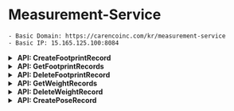 # Measurement-Service

    - Basic Domain: https://carencoinc.com/kr/measurement-service
    - Basic IP: 15.165.125.100:8084


<!-- api-1-start -->
<details markdown="1">
<summary><strong>&nbsp;API: CreateFootprintRecord</strong></summary>



## Basic Information

| Method | URL              |
|--------|------------------|
| POST   | `/v1/footprints` |

### Request

#### Parameters(@RequestParam)

| Name        | Type     | Description                                  | Required | Remarks                                                               |
|-------------|----------|----------------------------------------------|----------|-----------------------------------------------------------------------|
| `version`   | String   | API version information (format: YYYY-MM-DD) | No       | If not provided, the latest API version will be used automatically.   |

#### Parameters(@RequestBody)
| Name                  | Type          | Description                                               | Required | Remarks |
|-----------------------|---------------|-----------------------------------------------------------|----------|---------|
| `userId`              | String        | User Unique identifier                                    | Yes      |         |
| `measuredDateTime`    | LocalDateTime | Measurement date and time                                 | Yes      |         |
| `rawData`             | String        | Measured raw data                                         | Yes      |         |
| `firstClassType`      | Double        | The first-ranked plantar pressure class type              | Yes      |         |
| `firstAccuracy`       | Double        | The accuracy (similarity) of the first-ranked class type  | Yes      |         |
| `secondaryClassType`  | Double        | The second-ranked plantar pressure class type             | Yes      |         |
| `secondaryAccuracy`   | Double        | The accuracy (similarity) of the second-ranked class type | Yes      |         |
| `thirdClassType`      | Double        | The third-ranked plantar pressure class type              | Yes      |         |
| `thirdAccuracy`       | Double        | The accuracy (similarity) of the third-ranked class type  | Yes      |         |
| `leftFootLength`      | Double        | Length of the left foot (in millimeters)                  | Yes      |         |
| `leftFootWidth`       | Double        | Width of the left foot (in millimeters)                   | Yes      |         |
| `rightFootLength`     | Double        | Length of the right foot (in millimeters)                 | Yes      |         |
| `rightFootWidth`      | Double        | Width of the right foot (in millimeters)                  | Yes      |         |
| `userId`              | String        | URL of the saved plantar pressure image                   | Yes      |         |
| `firstClassType`      | Double        | The user's weight (in kilograms)                          | Yes      |         |


### Response

#### Body

| Name                      | Type          | Description                                                                      |
|---------------------------|---------------|----------------------------------------------------------------------------------|
| `message`                 | String        | The result message of the API call (e.g., plantar pressure measurement complete) |
| `data`                    | Object        | Contains data related to the user's plantar pressure                             |
| `data.id`                 | UUID          | Unique identifier (ID) for the plantar pressure record                           |
| `data.userId`             | String        | ID of the user who requested the measurement                                     |
| `data.measuredDateTime`   | LocalDateTime | The date and time when the plantar pressure measurement was taken                |
| `data.firstClassType`     | Double        | The first-ranked plantar pressure class type                                     |
| `data.firstAccuracy`      | Double        | The accuracy (similarity) of the first-ranked class type                         |
| `data.secondaryClassType` | Double        | The second-ranked plantar pressure class type                                    |
| `data.secondaryAccuracy`  | Double        | The accuracy (similarity) of the second-ranked class type                        |
| `data.thirdClassType`     | Double        | The third-ranked plantar pressure class type                                     |
| `data.thirdAccuracy`      | Double        | The accuracy (similarity) of the third-ranked class type                         |
| `data.leftFootLength`     | Double        | Length of the left foot (in millimeters)                                         |
| `data.leftFootWidth`      | Double        | Width of the left foot (in millimeters)                                          |
| `data.rightFootLength`    | Double        | Length of the right foot (in millimeters)                                        |
| `data.rightFootWidth`     | Double        | Width of the right foot (in millimeters)                                         |
| `data.footprintImageUrl`  | String        | URL of the saved plantar pressure image                                          |
| `data.weight`             | Double        | The user's weight (in kilograms)                                                 |

<details markdown=>
  <summary><strong>Example</strong></summary>

## Request

### Postman 요청

아래 버튼을 클릭하면 `Postman`에서 API 요청을 실행할 수 있습니다.

[![Run in Postman](https://run.pstmn.io/button.svg)](https://carenco.postman.co/workspace/Care%26CO~7c4d2551-cc9d-413f-b156-4c350b99eb32/request/27911837-2e1ffee0-55b5-4be5-89d5-a181a8ae21b6?action=share&creator=32584424&ctx=documentation)

```bash
  curl POST 'https://carencoinc.com/kr/measurement-service/v1/footprints/{userId}?timestamp=&rawData='
```

## Response

<details>
<summary><strong>200 OK</strong></summary>

###### Body

```json
{
  "message": "Plantar pressure measurement complete",
  "data": {
    "id": "",
    "userId": "",
    "measuredDateTime": "YYYY-MM-DDThh:mm:ss",
    "firstClassType": 0.0,
    "firstAccuracy": 0.0,
    "secondaryClassType": 0.0,
    "secondaryAccuracy": 0.0,
    "thirdClassType": 0.0,
    "thirdAccuracy": 0.0,
    "leftFootLength": 0.0,
    "leftFootWidth": 0.0,
    "rightFootLength": 0.0,
    "rightFootWidth": 0.0,
    "footprintImageUrl": "",
    "weight": 0.0
  }
}
```

</details>

<details>
<summary><strong>400 BadRequest</strong></summary>

###### Body

```json
{
  "message": "Invalid request parameters",
  "error": "Error detail message"
}
```
</details>

<details>
<summary><strong>500 InternalServerError</strong></summary>

###### Body

```json
{
  "message": "Error creating footprint record",
  "error": "Error detail message"
}
```

</details>

</details>

---

</details>
<!-- api-1-end -->


<!-- api-2-start -->
<details markdown="1">
<summary><strong>&nbsp;API: GetFootprintRecords</strong></summary>


## Basic Information

| Method | URL                       |
|--------|---------------------------|
| GET    | `/v1/footprints/{userId}` |

### Request

#### Parameters(@PathVariable)

| Name     | Type   | Description            | Required | Remarks |
|----------|--------|------------------------|----------|---------|
| `userId` | String | User Unique identifier | Yes      |         |

#### Parameters(@RequestParam)

| Name   | Type          | Description                                  | Required | Remarks |
|--------|---------------|----------------------------------------------|----------|---------|
| `from` | LocalDateTime | Query start date and time                    | No       |         |
| `to`   | LocalDateTime | Query end date and time                      | No       |         |
| `size` | int           | Number of records to retrieve                | No       |         |
| `page` | int           | Page number of the queried data              | No       |         |
| `sort` | String        | Sorting method (e.g., measuredDateTime, desc) | No       |         |

> ### Additional Query Logic for `GetFootprintRecords`
> The `findByUserIdAndDateTimeRange` method includes logic to filter records based on various conditions. Below are the details:
>
> #### Query Conditions
>
> 1. **Both `from` and `to` parameters are provided:**
     >     - Filters records where the measurement timestamp (`measuredDateTime`) is between `fromDateTime` and `toDateTime` (inclusive).
>     - Repository method: `findByUserIdAndMeasuredDateTimeBetween`.
>
> 2. **Only `from` parameter is provided:**
     >     - Filters records where the measurement timestamp (`measuredDateTime`) is after `fromDateTime`.
>     - Repository method: `findByUserIdAndMeasuredDateTimeAfter`.
>
> 3. **Only `to` parameter is provided:**
     >     - Filters records where the measurement timestamp (`measuredDateTime`) is before `toDateTime`.
>     - Repository method: `findByUserIdAndMeasuredDateTimeBefore`.
>
> 4. **Neither `from` nor `to` parameters are provided:**
     >     - Returns all records for the given user, without date filtering.
>     - Repository method: `findByUserId`.
>
> #### Pagination and Sorting
>
> - **Pagination:**
    >     - The `page` and `size` parameters determine the pagination behavior.
>     - These are passed into the `PageRequest` object to fetch the corresponding page of records.
>
> - **Sorting:**
    >     - The `sort` parameter defines the sorting behavior. It should follow the format: `field,direction`.
            >         - `field`: The name of the field to sort by (e.g., `measuredDateTime`).
>         - `direction`: Sorting direction (`asc` for ascending, `desc` for descending). Defaults to ascending if omitted.
>     - Example values:
        >         - `measuredDateTime,desc`: Sort by `measuredDateTime` in descending order.
>         - `weight,asc`: Sort by `weight` in ascending order.
>     - **Error Handling:**
        >         - If the `sort` parameter is invalid, an `IllegalArgumentException` is thrown with a message explaining the expected format.
>
> #### Example Query Scenarios
>
> 1. **Retrieve all records for a user within a specific date range, sorted by timestamp in descending order:**
     >     - Parameters: `from=2025-01-01T00:00:00`, `to=2025-01-31T23:59:59`, `sort=measuredDateTime,desc`.
>
> 2. **Retrieve all records after a specific date:**
     >     - Parameters: `from=2025-01-01T00:00:00`, `sort=measuredDateTime,asc`.
>
> 3. **Retrieve paginated records without any date filters:**
     >     - Parameters: `page=1`, `size=10`.
>
> #### Error Handling for Invalid Sorting
>
> - If the `sort` parameter is not in the correct format (e.g., missing field or direction), the following exception will be raised:
    >   ```json
>   {
>     "message": "Invalid sort parameter. Expected format: 'field,direction'.",
>     "error": "Detailed error message explaining the issue"
>   }

### Response

#### Body

| Name                      | Type          | Description                                                                      |
|---------------------------|---------------|----------------------------------------------------------------------------------|
| `message`                 | String        | The result message of the API call (e.g., plantar pressure measurement complete) |
| `data`                    | Object        | Contains data related to the user's plantar pressure                             |
| `data.id`                 | UUID          | Unique identifier (ID) for the plantar pressure record                           |
| `data.userId`             | String        | ID of the user who requested the measurement                                     |
| `data.measuredDateTime`   | LocalDateTime | The date and time when the plantar pressure measurement was taken                |
| `data.firstClassType`     | Double        | The first-ranked plantar pressure class type                                     |
| `data.firstAccuracy`      | Double        | The accuracy (similarity) of the first-ranked class type                         |
| `data.secondaryClassType` | Double        | The second-ranked plantar pressure class type                                    |
| `data.secondaryAccuracy`  | Double        | The accuracy (similarity) of the second-ranked class type                        |
| `data.thirdClassType`     | Double        | The third-ranked plantar pressure class type                                     |
| `data.thirdAccuracy`      | Double        | The accuracy (similarity) of the third-ranked class type                         |
| `data.leftFootLength`     | Double        | Length of the left foot (in millimeters)                                         |
| `data.leftFootWidth`      | Double        | Width of the left foot (in millimeters)                                          |
| `data.rightFootLength`    | Double        | Length of the right foot (in millimeters)                                        |
| `data.rightFootWidth`     | Double        | Width of the right foot (in millimeters)                                         |
| `data.footprintImageUrl`  | String        | URL of the saved plantar pressure image                                          |
| `data.weight`             | Double        | The user's weight (in kilograms)                                                 |


<details markdown=>
  <summary><strong>Example</strong></summary>

## Request

### Postman 요청

아래 버튼을 클릭하면 `Postman`에서 API 요청을 실행할 수 있습니다.

[![Run in Postman](https://run.pstmn.io/button.svg)](https://carenco.postman.co/workspace/Care%26CO~7c4d2551-cc9d-413f-b156-4c350b99eb32/request/27911837-fb32bbe2-8e0d-46e2-ad45-3972a173ac52?action=share&creator=32584424&ctx=documentation)


```bash
  curl GET 'https://carencoinc.com/kr/measurement-service/v1/footprints/{userId}'
```

## Response

<details>
<summary><strong>200 OK</strong></summary>

###### Body

```json
{
  "message": "Plantar pressure records retrieved",
  "data": [
    {
      "id": "",
      "userId": "",
      "measuredDateTime": "YYYY-MM-DDThh:mm:ss",
      "firstClassType": 0.0,
      "firstAccuracy": 0.0,
      "secondaryClassType": 0.0,
      "secondaryAccuracy": 0.0,
      "thirdClassType": 0.0,
      "thirdAccuracy": 0.0,
      "leftFootLength": 0.0,
      "leftFootWidth": 0.0,
      "rightFootLength": 0.0,
      "rightFootWidth": 0.0,
      "footprintImageUrl": "",
      "weight": 0.0
    },
    {
      "id": "",
      "userId": "",
      "measuredDateTime": "YYYY-MM-DDThh:mm:ss",
      "firstClassType": 0.0,
      "firstAccuracy": 0.0,
      "secondaryClassType": 0.0,
      "secondaryAccuracy": 0.0,
      "thirdClassType": 0.0,
      "thirdAccuracy": 0.0,
      "leftFootLength": 0.0,
      "leftFootWidth": 0.0,
      "rightFootLength": 0.0,
      "rightFootWidth": 0.0,
      "footprintImageUrl": "",
      "weight": 0.0
    }
  ]
}
```

</details>

<details>
<summary><strong>400 BadRequest</strong></summary>
###### Body

```json
{
  "message": "Invalid request parameters",
  "error": "Error detail message"
}
```

</details>

<details>
<summary><strong>500 InternalServerError</strong></summary>

###### Body

```json
{
  "message": "Error retrieving footprint records",
  "error" : "Error detail message"
}
```

</details>

</details>

---

</details>
<!-- api-2-end -->


<!-- api-3-start -->
<details markdown="1">
<summary><strong>&nbsp;API: DeleteFootprintRecord</strong></summary>

## Basic Information

| Method | URL                   |
|--------|-----------------------|
| POST   | `/v1/footprints/{id}` |

### Request

#### Parameters(@PathVariable)

| Name | Type | Description                       | Required | Remarks |
|------|------|-----------------------------------|----------|---------|
| `id` | UUID | FootprintRecord Unique identifier | Yes      |         |

### Response

#### Body

| Name                      | Type          | Description                                                                |
|---------------------------|---------------|----------------------------------------------------------------------------|
| `message`                 | String        | The result message of the API call (e.g., plantar pressure record deleted) |

<details markdown=>
  <summary><strong>Example</strong></summary>

## Request

### Postman 요청

아래 버튼을 클릭하면 `Postman`에서 API 요청을 실행할 수 있습니다.

[![Run in Postman](https://run.pstmn.io/button.svg)](https://carenco.postman.co/workspace/Care%26CO~7c4d2551-cc9d-413f-b156-4c350b99eb32/request/27911837-8ec36dc1-f0e3-4df9-bb88-7f4b313af967?action=share&creator=32584424&ctx=documentation)

```bash
  curl DELETE 'https://carencoinc.com/kr/measurement-service/v1/footprints/{id}
```

## Response

<details>
<summary><strong>200 OK</strong></summary>

###### Body

```json
{
  "message": "Plantar pressure record deleted"
}
```

</details>

<details>
<summary><strong>400 BadRequest</strong></summary>

###### Body

```json
{
  "message": "Invalid request parameters",
  "error": "Error detail message"
}
```

</details>

<details>
<summary><strong>500 InternalServerError</strong></summary>

###### Body

```json
{
  "message": "Error deleting footprint record",
  "error": "Error detail message"
}
```

</details>

</details>

---

</details>
<!-- api-3-end -->


<!-- api-4-start -->
<details markdown="1">
<summary><strong>&nbsp;API: GetWeightRecords</strong></summary>


## Basic Information

| Method | URL                    |
|--------|------------------------|
| GET    | `/v1/weights/{userId}` |

### Request

#### Parameters(@PathVariable)

| Name     | Type   | Description            | Required | Remarks |
|----------|--------|------------------------|----------|---------|
| `userId` | String | User Unique identifier | Yes      |         |

#### Parameters(@RequestParam)

| Name   | Type          | Description                                  | Required | Remarks |
|--------|---------------|----------------------------------------------|----------|---------|
| `from` | LocalDateTime | Query start date and time                    | No       |         |
| `to`   | LocalDateTime | Query end date and time                      | No       |         |
| `size` | int           | Number of records to retrieve                | No       |         |
| `page` | int           | Page number of the queried data              | No       |         |
| `sort` | String        | Sorting method (e.g., measuredDateTime, desc) | No       |         |

> ### Additional Query Logic for `GetWeightRecords`
> The `findByUserIdAndDateTimeRange` method includes logic to filter records based on various conditions. Below are the details:
>
> #### Query Conditions
>
> 1. **Both `from` and `to` parameters are provided:**
     >     - Filters records where the measurement timestamp (`measuredDateTime`) is between `fromDateTime` and `toDateTime` (inclusive).
     >     - Repository method: `findByUserIdAndMeasuredDateTimeBetween`.
>
> 2. **Only `from` parameter is provided:**
     >     - Filters records where the measurement timestamp (`measuredDateTime`) is after `fromDateTime`.
     >     - Repository method: `findByUserIdAndMeasuredDateTimeAfter`.
>
> 3. **Only `to` parameter is provided:**
     >     - Filters records where the measurement timestamp (`measuredDateTime`) is before `toDateTime`.
     >     - Repository method: `findByUserIdAndMeasuredDateTimeBefore`.
>
> 4. **Neither `from` nor `to` parameters are provided:**
     >     - Returns all records for the given user, without date filtering.
     >     - Repository method: `findByUserId`.
>
> #### Pagination and Sorting
>
> - **Pagination:**
    >     - The `page` and `size` parameters determine the pagination behavior.
    >     - These are passed into the `PageRequest` object to fetch the corresponding page of records.
>
> - **Sorting:**
    >     - The `sort` parameter defines the sorting behavior. It should follow the format: `field,direction`.
    >         - `field`: The name of the field to sort by (e.g., `measuredDateTime`).
    >         - `direction`: Sorting direction (`asc` for ascending, `desc` for descending). Defaults to ascending if omitted.
    >     - Example values:
            >         - `measuredDateTime,desc`: Sort by `measuredDateTime` in descending order.
            >         - `weight,asc`: Sort by `weight` in ascending order.
>     - **Error Handling:**
        >         - If the `sort` parameter is invalid, an `IllegalArgumentException` is thrown with a message explaining the expected format.
>
> #### Example Query Scenarios
>
> 1. **Retrieve all records for a user within a specific date range, sorted by timestamp in descending order:**
     >     - Parameters: `from=2025-01-01T00:00:00`, `to=2025-01-31T23:59:59`, `sort=measuredDateTime,desc`.
>
> 2. **Retrieve all records after a specific date:**
     >     - Parameters: `from=2025-01-01T00:00:00`, `sort=measuredDateTime,asc`.
>
> 3. **Retrieve paginated records without any date filters:**
     >     - Parameters: `page=1`, `size=10`.
>
> #### Error Handling for Invalid Sorting
>
> - If the `sort` parameter is not in the correct format (e.g., missing field or direction), the following exception will be raised:
    >   ```json
    >   {
    >     "message": "Invalid sort parameter. Expected format: 'field,direction'.",
    >     "error": "Detailed error message explaining the issue"
    >   }

### Response

#### Body

| Name                      | Type          | Description                                             |
|---------------------------|---------------|---------------------------------------------------------|
| `data`                    | Object        | Contains data related to the user's weight              |
| `data.id`                 | UUID          | Unique identifier (ID) for the weight record            |
| `data.userId`             | String        | ID of the user who requested the measurement            |
| `data.measuredDateTime`   | LocalDateTime | The date and time when the weight measurement was taken |
| `data.measurementMethod`  | String        | The method used to measure                              |
| `data.weight`             | Double        | The user's weight (in kilograms)                        |


<details markdown=>
  <summary><strong>Example</strong></summary>

## Request

### Postman 요청

아래 버튼을 클릭하면 `Postman`에서 API 요청을 실행할 수 있습니다.

[![Run in Postman](https://run.pstmn.io/button.svg)](https://carenco.postman.co/workspace/Care%26CO~7c4d2551-cc9d-413f-b156-4c350b99eb32/request/27911837-0797420f-ad6a-4cfc-87cf-67ce5162b75d?action=share&creator=32584424&ctx=documentation)


```bash
  curl GET 'https://carencoinc.com/kr/measurement-service/v1/weights/{userId}'
```

## Response

<details>
<summary><strong>200 OK</strong></summary>

###### Body

```json
{
  "message": "The weight records retrieved",
  "data": [
    {
      "id": "",
      "userId": "",
      "measuredDateTime": "YYYY-MM-DDThh:mm:ss",
      "measurementMethod": "",
      "weight": 0.0
    },
    {
      "id": "",
      "userId": "",
      "measuredDateTime": "YYYY-MM-DDThh:mm:ss",
      "measurementMethod": "",
      "weight": 0.0
    }
  ]
}
```

</details>

<details>
<summary><strong>400 BadRequest</strong></summary>
###### Body

```json
{
  "message": "Invalid request parameters",
  "error": "Error detail message"
}
```

</details>

<details>
<summary><strong>500 InternalServerError</strong></summary>

###### Body

```json
{
  "message": "Error retrieving weight records",
  "error" : "Error detail message"
}
```

</details>

</details>

---

</details>
<!-- api-4-end -->


<!-- api-5-start -->
<details markdown="1">
<summary><strong>&nbsp;API: DeleteWeightRecord</strong></summary>

## Basic Information

| Method | URL                |
|--------|--------------------|
| POST   | `/v1/weights/{id}` |

### Request

#### Parameters(@PathVariable)

| Name | Type | Description                        | Required | Remarks |
|------|------|------------------------------------|----------|---------|
| `id` | UUID | Unique identifier of Weight record | Yes      |         |

### Response

#### Body

| Name                      | Type          | Description                                                       |
|---------------------------|---------------|-------------------------------------------------------------------|
| `message`                 | String        | The result message of the API call (e.g., weights record deleted) |

<details markdown=>
  <summary><strong>Example</strong></summary>

## Request

### Postman 요청

아래 버튼을 클릭하면 `Postman`에서 API 요청을 실행할 수 있습니다.

[![Run in Postman](https://run.pstmn.io/button.svg)](https://carenco.postman.co/workspace/Care%26CO~7c4d2551-cc9d-413f-b156-4c350b99eb32/request/27911837-5b354fca-a850-4e16-bf9b-2ae399372f4d?action=share&creator=32584424&ctx=documentation)

```bash
  curl DELETE 'https://carencoinc.com/kr/measurement-service/v1/weights/{id}
```

## Response

<details>
<summary><strong>200 OK</strong></summary>

###### Body

```json
{
}
```

</details>

<details>
<summary><strong>400 BadRequest</strong></summary>

###### Body

```json
{
  "message": "Invalid request parameters",
  "error": "Error detail message"
}
```

</details>

<details>
<summary><strong>500 InternalServerError</strong></summary>

###### Body

```json
{
  "message": "Error deleting weight record",
  "error": "Error detail message"
}
```

</details>

</details>

---

</details>
<!-- api-5-end -->


<!-- api-6-start -->
<details markdown="1">
<summary><strong>&nbsp;API: CreatePoseRecord</strong></summary>



## Basic Information

| Method | URL                 |
|--------|---------------------|
| POST   | `/v1/pose/{userId}` |

### Request

#### Parameters(@PathVariable)

| Name     | Type   | Description            | Required | Remarks |
|----------|--------|------------------------|----------|---------|
| `userId` | String | User Unique identifier | Yes      |         |

#### Parameters(@RequestParam)

| Name        | Type          | Description                 | Required | Remarks |
|-------------|---------------|-----------------------------|----------|---------|
| `timestamp` | LocalDateTime | Measurement date and time   | Yes      |         |
| `file`      | MultipartFile | The file for measuring pose | Yes      |         |

### Response

#### Body

| Name                    | Type          | Description                                                          |
|-------------------------|---------------|----------------------------------------------------------------------|
| `message`               | String        | The result message of the API call (e.g., pose measurement complete) |
| `data`                  | Object        | Contains data related to the user's pose estimation                  |
| `data.id`               | UUID          | Unique identifier (ID) for the pose record                           |
| `data.userId`           | String        | ID of the user who requested the measurement                         |
| `data.measuredDateTime` | LocalDateTime | The date and time when the pose estimation was taken                 |
| `data.angleFace`        | Double        | Represents the angle of the person's face in degrees.                |
| `data.anglePelvis`      | Double        | Represents the angle of the person's pelvis in degrees.              |
| `data.angleShoulder`    | Double        | Represents the angle of the person's shoulder in degrees.            |
| `data.classType`        | Int           | The classType of the pose estimation result                          |
| `data.accuracy`         | Double        | The accuracy of the classType                                        |
| `data.imageUrl`         | String        | URL of the saved pose image                                          |

<details markdown=>
  <summary><strong>Example</strong></summary>

## Request

### Postman 요청

아래 버튼을 클릭하면 `Postman`에서 API 요청을 실행할 수 있습니다.

[![Run in Postman](https://run.pstmn.io/button.svg)](https://carenco.postman.co/workspace/Care%26CO~7c4d2551-cc9d-413f-b156-4c350b99eb32/request/27911837-965fbe4d-6592-400b-bd89-31a24946fa3e?action=share&creator=32584424&ctx=documentation)

```bash
  curl POST 'https://carencoinc.com/kr/measurement-service/v1/pose/{userId}?timestamp='
```

## Response

<details>
<summary><strong>200 OK</strong></summary>

###### Body

```json
{
  "message": "Pose estimation complete",
  "data": {
    "id": "",
    "userId": "",
    "measuredDateTime": "",
    "angleFace": 0.0,
    "anglePelvis": 0.0,
    "angleShoulder": 0.0,
    "classType": 0,
    "accuracy": 0.0,
    "imageUrl": ""
  }
}

```

</details>

<details>
<summary><strong>400 BadRequest</strong></summary>

###### Body

```json
{
  "message": "Invalid request parameters",
  "error": "Error detail message"
}
```
</details>

<details>
<summary><strong>500 InternalServerError</strong></summary>

###### Body

```json
{
  "message": "Error creating pose record",
  "error": "Error detail message"
}
```

</details>

</details>

---

</details>
<!-- api-6-end -->
